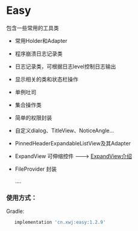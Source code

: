 # Easy

包含一些常用的工具类

* 常用Holder和Adapter

* 程序崩溃日志记录类

* 日志记录类，可根据日志level控制日志输出

* 显示相关的类和状态栏操作

* 单例吐司

* 集合操作类

* 简单的权限封装

* 自定义dialog、TitleView、NoticeAngle...

* PinnedHeaderExpandableListView及其Adapter

* ExpandView 可伸缩控件 --->  <a href='/expand-view.md'>ExpandView介绍</a>

* FileProvider 封装

  ....

### 使用方式：

Gradle:

```groovy
   implementation 'cn.xwj:easy:1.2.9'
```
